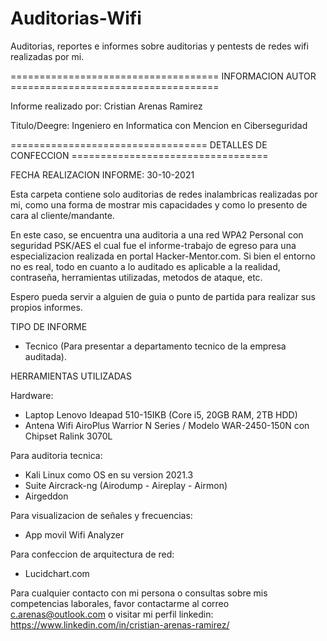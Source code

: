 # Auditorias-Wifi
Auditorias, reportes e informes sobre auditorias y pentests de redes wifi realizadas por mi.

==================================== INFORMACION AUTOR ====================================

Informe realizado por: 
Cristian Arenas Ramirez

Titulo/Deegre:
Ingeniero en Informatica con Mencion en Ciberseguridad

================================== DETALLES DE CONFECCION ==================================

FECHA REALIZACION INFORME: 30-10-2021

Esta carpeta contiene solo auditorias de redes inalambricas realizadas por mi, como
una forma de mostrar mis capacidades y como lo presento de cara al cliente/mandante.

En este caso, se encuentra una auditoria a una red WPA2 Personal con seguridad PSK/AES
el cual fue el informe-trabajo de egreso para una especializacion realizada en portal
Hacker-Mentor.com. Si bien el entorno no es real, todo en cuanto a lo auditado es 
aplicable a la realidad, contraseña, herramientas utilizadas, metodos de ataque, etc.

Espero pueda servir a alguien de guia o punto de partida para realizar sus propios 
informes.

TIPO DE INFORME

- Tecnico (Para presentar a departamento tecnico de la empresa auditada).

HERRAMIENTAS UTILIZADAS

Hardware:

- Laptop Lenovo Ideapad 510-15IKB (Core i5, 20GB RAM, 2TB HDD)
- Antena Wifi AiroPlus Warrior N Series / Modelo WAR-2450-150N con Chipset Ralink 3070L

Para auditoria tecnica:

- Kali Linux como OS en su version 2021.3
- Suite Aircrack-ng (Airodump - Aireplay - Airmon)
- Airgeddon

Para visualizacion de señales y frecuencias:

- App movil Wifi Analyzer

Para confeccion de arquitectura de red:

- Lucidchart.com

Para cualquier contacto con mi persona o consultas sobre mis competencias laborales, favor 
contactarme al correo c.arenas@outlook.com o visitar mi perfil linkedin: 
https://www.linkedin.com/in/cristian-arenas-ramirez/
